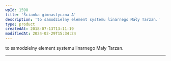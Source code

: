 ```yaml
---
wpId: 1598
title: 'Ścianka gimnastyczna A'
description: 'to samodzielny element systemu linarnego Mały Tarzan.'
type: product
createdAt: 2018-07-13T13:11:19
modifiedAt: 2024-02-29T15:34:24
---
```



to samodzielny element systemu linarnego Mały Tarzan.

* * *